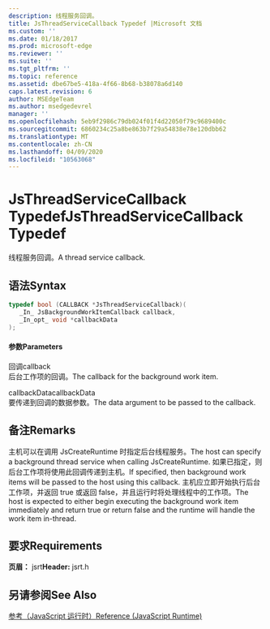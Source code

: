 ```yaml
---
description: 线程服务回调。
title: JsThreadServiceCallback Typedef |Microsoft 文档
ms.custom: ''
ms.date: 01/18/2017
ms.prod: microsoft-edge
ms.reviewer: ''
ms.suite: ''
ms.tgt_pltfrm: ''
ms.topic: reference
ms.assetid: dbe67be5-418a-4f66-8b68-b38078a6d140
caps.latest.revision: 6
author: MSEdgeTeam
ms.author: msedgedevrel
manager: ''
ms.openlocfilehash: 5eb9f2986c79db024f01f4d22050f79c9689400c
ms.sourcegitcommit: 6860234c25a8be863b7f29a54838e78e120dbb62
ms.translationtype: MT
ms.contentlocale: zh-CN
ms.lasthandoff: 04/09/2020
ms.locfileid: "10563068"
---
```

# <span data-ttu-id="07f18-103">JsThreadServiceCallback Typedef</span><span class="sxs-lookup"><span data-stu-id="07f18-103">JsThreadServiceCallback Typedef</span></span>
<span data-ttu-id="07f18-104">线程服务回调。</span><span class="sxs-lookup"><span data-stu-id="07f18-104">A thread service callback.</span></span>  
  
## <span data-ttu-id="07f18-105">语法</span><span class="sxs-lookup"><span data-stu-id="07f18-105">Syntax</span></span>  
  
```cpp  
typedef bool (CALLBACK *JsThreadServiceCallback)(  
   _In_ JsBackgroundWorkItemCallback callback,  
   _In_opt_ void *callbackData  
);  
```  
  
#### <span data-ttu-id="07f18-106">参数</span><span class="sxs-lookup"><span data-stu-id="07f18-106">Parameters</span></span>  
 <span data-ttu-id="07f18-107">回调</span><span class="sxs-lookup"><span data-stu-id="07f18-107">callback</span></span>  
 <span data-ttu-id="07f18-108">后台工作项的回调。</span><span class="sxs-lookup"><span data-stu-id="07f18-108">The callback for the background work item.</span></span>  
  
 <span data-ttu-id="07f18-109">callbackData</span><span class="sxs-lookup"><span data-stu-id="07f18-109">callbackData</span></span>  
 <span data-ttu-id="07f18-110">要传递到回调的数据参数。</span><span class="sxs-lookup"><span data-stu-id="07f18-110">The data argument to be passed to the callback.</span></span>  
  
## <span data-ttu-id="07f18-111">备注</span><span class="sxs-lookup"><span data-stu-id="07f18-111">Remarks</span></span>  
 <span data-ttu-id="07f18-112">主机可以在调用 JsCreateRuntime 时指定后台线程服务。</span><span class="sxs-lookup"><span data-stu-id="07f18-112">The host can specify a background thread service when calling JsCreateRuntime.</span></span> <span data-ttu-id="07f18-113">如果已指定，则后台工作项将使用此回调传递到主机。</span><span class="sxs-lookup"><span data-stu-id="07f18-113">If specified, then background work items will be passed to the host using this callback.</span></span> <span data-ttu-id="07f18-114">主机应立即开始执行后台工作项，并返回 true 或返回 false，并且运行时将处理线程中的工作项。</span><span class="sxs-lookup"><span data-stu-id="07f18-114">The host is expected to either begin executing the background work item immediately and return true or return false and the runtime will handle the work item in-thread.</span></span>  
  
## <span data-ttu-id="07f18-115">要求</span><span class="sxs-lookup"><span data-stu-id="07f18-115">Requirements</span></span>  
 <span data-ttu-id="07f18-116">**页眉：** jsrt</span><span class="sxs-lookup"><span data-stu-id="07f18-116">**Header:** jsrt.h</span></span>  
  
## <span data-ttu-id="07f18-117">另请参阅</span><span class="sxs-lookup"><span data-stu-id="07f18-117">See Also</span></span>  
 [<span data-ttu-id="07f18-118">参考（JavaScript 运行时）</span><span class="sxs-lookup"><span data-stu-id="07f18-118">Reference (JavaScript Runtime)</span></span>](../chakra-hosting/reference-javascript-runtime.md)